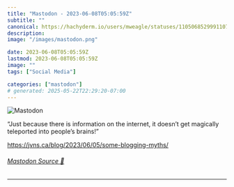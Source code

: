 ```yaml
---
title: "Mastodon - 2023-06-08T05:05:59Z"
subtitle: ""
canonical: https://hachyderm.io/users/mweagle/statuses/110506852999110789
description:
image: "/images/mastodon.png"

date: 2023-06-08T05:05:59Z
lastmod: 2023-06-08T05:05:59Z
image: ""
tags: ["Social Media"]

categories: ["mastodon"]
# generated: 2025-05-22T22:29:20-07:00
---
```

![Mastodon](/images/mastodon.png)

<p>“Just because there is information on the internet, it doesn’t get magically teleported into people’s brains!”</p><p><a href="https://jvns.ca/blog/2023/06/05/some-blogging-myths/" target="_blank" rel="nofollow noopener noreferrer" translate="no"><span class="invisible">https://</span><span class="ellipsis">jvns.ca/blog/2023/06/05/some-b</span><span class="invisible">logging-myths/</span></a></p>


###### [Mastodon Source 🐘](https://hachyderm.io/@mweagle/110506852999110789)

___
